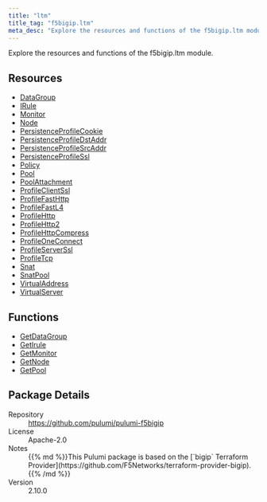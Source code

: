 ```yaml
---
title: "ltm"
title_tag: "f5bigip.ltm"
meta_desc: "Explore the resources and functions of the f5bigip.ltm module."
---
```


<!-- WARNING: this file was generated by Pulumi Docs Generator. -->
<!-- Do not edit by hand unless you're certain you know what you are doing! -->

Explore the resources and functions of the f5bigip.ltm module.

<h2 id="resources">Resources</h2>
<ul class="api">
    <li><a href="datagroup" title="DataGroup"><span class="symbol resource"></span>DataGroup</a></li>
    <li><a href="irule" title="IRule"><span class="symbol resource"></span>IRule</a></li>
    <li><a href="monitor" title="Monitor"><span class="symbol resource"></span>Monitor</a></li>
    <li><a href="node" title="Node"><span class="symbol resource"></span>Node</a></li>
    <li><a href="persistenceprofilecookie" title="PersistenceProfileCookie"><span class="symbol resource"></span>PersistenceProfileCookie</a></li>
    <li><a href="persistenceprofiledstaddr" title="PersistenceProfileDstAddr"><span class="symbol resource"></span>PersistenceProfileDstAddr</a></li>
    <li><a href="persistenceprofilesrcaddr" title="PersistenceProfileSrcAddr"><span class="symbol resource"></span>PersistenceProfileSrcAddr</a></li>
    <li><a href="persistenceprofilessl" title="PersistenceProfileSsl"><span class="symbol resource"></span>PersistenceProfileSsl</a></li>
    <li><a href="policy" title="Policy"><span class="symbol resource"></span>Policy</a></li>
    <li><a href="pool" title="Pool"><span class="symbol resource"></span>Pool</a></li>
    <li><a href="poolattachment" title="PoolAttachment"><span class="symbol resource"></span>PoolAttachment</a></li>
    <li><a href="profileclientssl" title="ProfileClientSsl"><span class="symbol resource"></span>ProfileClientSsl</a></li>
    <li><a href="profilefasthttp" title="ProfileFastHttp"><span class="symbol resource"></span>ProfileFastHttp</a></li>
    <li><a href="profilefastl4" title="ProfileFastL4"><span class="symbol resource"></span>ProfileFastL4</a></li>
    <li><a href="profilehttp" title="ProfileHttp"><span class="symbol resource"></span>ProfileHttp</a></li>
    <li><a href="profilehttp2" title="ProfileHttp2"><span class="symbol resource"></span>ProfileHttp2</a></li>
    <li><a href="profilehttpcompress" title="ProfileHttpCompress"><span class="symbol resource"></span>ProfileHttpCompress</a></li>
    <li><a href="profileoneconnect" title="ProfileOneConnect"><span class="symbol resource"></span>ProfileOneConnect</a></li>
    <li><a href="profileserverssl" title="ProfileServerSsl"><span class="symbol resource"></span>ProfileServerSsl</a></li>
    <li><a href="profiletcp" title="ProfileTcp"><span class="symbol resource"></span>ProfileTcp</a></li>
    <li><a href="snat" title="Snat"><span class="symbol resource"></span>Snat</a></li>
    <li><a href="snatpool" title="SnatPool"><span class="symbol resource"></span>SnatPool</a></li>
    <li><a href="virtualaddress" title="VirtualAddress"><span class="symbol resource"></span>VirtualAddress</a></li>
    <li><a href="virtualserver" title="VirtualServer"><span class="symbol resource"></span>VirtualServer</a></li>
</ul>

<h2 id="functions">Functions</h2>
<ul class="api">
    <li><a href="getdatagroup" title="GetDataGroup"><span class="symbol function"></span>GetDataGroup</a></li>
    <li><a href="getirule" title="GetIrule"><span class="symbol function"></span>GetIrule</a></li>
    <li><a href="getmonitor" title="GetMonitor"><span class="symbol function"></span>GetMonitor</a></li>
    <li><a href="getnode" title="GetNode"><span class="symbol function"></span>GetNode</a></li>
    <li><a href="getpool" title="GetPool"><span class="symbol function"></span>GetPool</a></li>
</ul>

<h2 id="package-details">Package Details</h2>
<dl class="package-details">
	<dt>Repository</dt>
	<dd><a href="https://github.com/pulumi/pulumi-f5bigip">https://github.com/pulumi/pulumi-f5bigip</a></dd>
	<dt>License</dt>
	<dd>Apache-2.0</dd>
	<dt>Notes</dt>
	<dd>{{% md %}}This Pulumi package is based on the [`bigip` Terraform Provider](https://github.com/F5Networks/terraform-provider-bigip).{{% /md %}}</dd>
	<dt>Version</dt>
	<dd>2.10.0</dd>
</dl>

